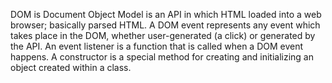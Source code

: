 DOM is Document Object Model is an API in which HTML loaded into a web browser; basically parsed HTML.
A DOM event represents any event which takes place in the DOM, whether user-generated (a click) or generated by the API.
An event listener is a function that is called when a DOM event happens.
A constructor is a special method for creating and initializing an object created within a class.
